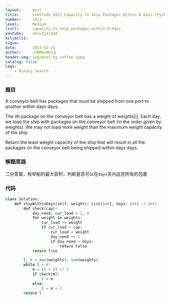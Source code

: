 ```yaml
---
layout:     post
title:      LeetCode 1011 Capacity To Ship Packages Within D Days (Python)
number:     1011
level:      Medium
lcurl:      capacity-to-ship-packages-within-d-days
youtube:    uViLdjej4q8
bilibili1:  
xigua:      
date:       2023-02-21
author:     小明MaxMing
header-img: img/post-bg-coffee.jpeg
catalog: false
tags:
    - Binary Search
---
```


### 题目

A conveyor belt has packages that must be shipped from one port to another within days days.

The ith package on the conveyor belt has a weight of weights[i]. Each day, we load the ship with packages on the conveyor belt (in the order given by weights). We may not load more weight than the maximum weight capacity of the ship.

Return the least weight capacity of the ship that will result in all the packages on the conveyor belt being shipped within days days.

### 解题思路

二分答案，枚举船的最大容积，判断是否可以在`days`天内运完所有的包裹

### 代码
```python
class Solution:
    def shipWithinDays(self, weights: List[int], days: int) -> int:
        def check(cap):
            day_need, cur_load = 1, 0
            for weight in weights:
                cur_load += weight
                if cur_load > cap:
                    cur_load = weight
                    day_need += 1
                    if day_need > days:
                        return False
            return True

        l, r = max(weights), sum(weights)
        while l < r:
            m = (l + r) // 2
            if check(m):
                r = m
            else:
                l = m + 1
        return l
```
